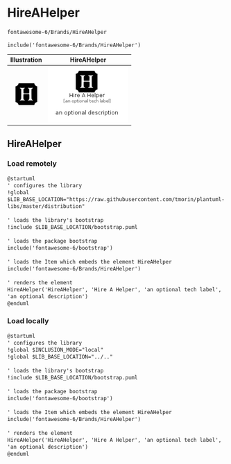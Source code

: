 # HireAHelper


```text
fontawesome-6/Brands/HireAHelper
```

```text
include('fontawesome-6/Brands/HireAHelper')
```



| Illustration | HireAHelper |
| :---: | :---: |
| ![illustration for Illustration](../../fontawesome-6/Brands/HireAHelper.png) | ![illustration for HireAHelper](../../fontawesome-6/Brands/HireAHelper.Local.png) |




## HireAHelper

### Load remotely
```plantuml
@startuml
' configures the library
!global $LIB_BASE_LOCATION="https://raw.githubusercontent.com/tmorin/plantuml-libs/master/distribution"

' loads the library's bootstrap
!include $LIB_BASE_LOCATION/bootstrap.puml

' loads the package bootstrap
include('fontawesome-6/bootstrap')

' loads the Item which embeds the element HireAHelper
include('fontawesome-6/Brands/HireAHelper')

' renders the element
HireAHelper('HireAHelper', 'Hire A Helper', 'an optional tech label', 'an optional description')
@enduml
```

### Load locally
```plantuml
@startuml
' configures the library
!global $INCLUSION_MODE="local"
!global $LIB_BASE_LOCATION="../.."

' loads the library's bootstrap
!include $LIB_BASE_LOCATION/bootstrap.puml

' loads the package bootstrap
include('fontawesome-6/bootstrap')

' loads the Item which embeds the element HireAHelper
include('fontawesome-6/Brands/HireAHelper')

' renders the element
HireAHelper('HireAHelper', 'Hire A Helper', 'an optional tech label', 'an optional description')
@enduml
```


